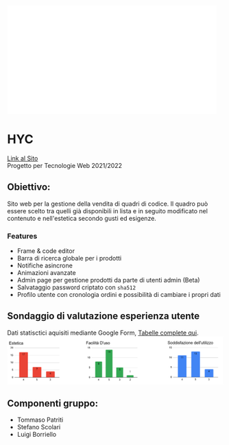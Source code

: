 

![alt text](https://github.com/zucchero-sintattico/HYC/blob/main/report/logos/logo1_bianco.png)
# HYC
[Link al Sito](http://hangyourcode.shop) <br />
Progetto per Tecnologie Web 2021/2022

## Obiettivo: 
Sito web per la gestione della vendita di quadri di codice. Il quadro può essere scelto tra quelli già disponibili in lista e in seguito modificato nel contenuto e nell'estetica secondo gusti ed esigenze.

### Features

 - Frame & code editor
 - Barra di ricerca globale per i prodotti
 - Notifiche asincrone
 - Animazioni avanzate
 - Admin page per gestione prodotti da parte di utenti admin (Beta)
 - Salvataggio password criptato con `sha512`
 - Profilo utente con cronologia ordini e possibilità di cambiare i propri dati
 
 
## Sondaggio di valutazione esperienza utente

Dati statisctici aquisiti mediante Google Form, [Tabelle complete qui](https://github.com/zucchero-sintattico/HYC/blob/main/report/Indagine%20UX.pdf).
![alt text](https://github.com/zucchero-sintattico/HYC/blob/main/report/informazioni.png)

## Componenti gruppo:
 - Tommaso Patriti
 - Stefano Scolari
 - Luigi Borriello
